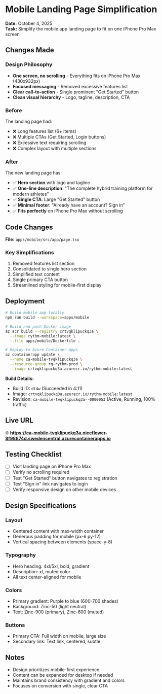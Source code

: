# Mobile Landing Page Simplification

**Date:** October 4, 2025  
**Task:** Simplify the mobile app landing page to fit on one iPhone Pro Max screen

## Changes Made

### Design Philosophy
- **One screen, no scrolling** - Everything fits on iPhone Pro Max (430x932px)
- **Focused messaging** - Removed excessive features list
- **Clear call-to-action** - Single prominent "Get Started" button
- **Clean visual hierarchy** - Logo, tagline, description, CTA

### Before
The landing page had:
- ❌ Long features list (6+ items)
- ❌ Multiple CTAs (Get Started, Login buttons)
- ❌ Excessive text requiring scrolling
- ❌ Complex layout with multiple sections

### After
The new landing page has:
- ✅ **Hero section** with logo and tagline
- ✅ **One-line description**: "The complete hybrid training platform for modern athletes"
- ✅ **Single CTA**: Large "Get Started" button
- ✅ **Minimal footer**: "Already have an account? Sign in"
- ✅ **Fits perfectly** on iPhone Pro Max without scrolling

## Code Changes

**File:** `apps/mobile/src/app/page.tsx`

### Key Simplifications
1. Removed features list section
2. Consolidated to single hero section
3. Simplified text content
4. Single primary CTA button
5. Streamlined styling for mobile-first display

## Deployment

```bash
# Build mobile app locally
npm run build --workspace=apps/mobile

# Build and push Docker image
az acr build --registry crtvqklipuckq3a \
  --image rythm-mobile:latest \
  --file apps/mobile/Dockerfile .

# Deploy to Azure Container Apps
az containerapp update \
  --name ca-mobile-tvqklipuckq3a \
  --resource-group rg-rythm-prod \
  --image crtvqklipuckq3a.azurecr.io/rythm-mobile:latest
```

**Build Details:**
- Build ID: `dt4w` (Succeeded in 4:11)
- Image: `crtvqklipuckq3a.azurecr.io/rythm-mobile:latest`
- Revision: `ca-mobile-tvqklipuckq3a--0000053` (Active, Running, 100% traffic)

## Live URL
🌐 **https://ca-mobile-tvqklipuckq3a.niceflower-8f98874d.swedencentral.azurecontainerapps.io**

## Testing Checklist
- [ ] Visit landing page on iPhone Pro Max
- [ ] Verify no scrolling required
- [ ] Test "Get Started" button navigates to registration
- [ ] Test "Sign in" link navigates to login
- [ ] Verify responsive design on other mobile devices

## Design Specifications

### Layout
- Centered content with max-width container
- Generous padding for mobile (px-6 py-12)
- Vertical spacing between elements (space-y-8)

### Typography
- Hero heading: 4xl/5xl, bold, gradient
- Description: xl, muted color
- All text center-aligned for mobile

### Colors
- Primary gradient: Purple to blue (600-700 shades)
- Background: Zinc-50 (light neutral)
- Text: Zinc-900 (primary), Zinc-600 (muted)

### Buttons
- Primary CTA: Full width on mobile, large size
- Secondary link: Text link, centered, subtle

## Notes
- Design prioritizes mobile-first experience
- Content can be expanded for desktop if needed
- Maintains brand consistency with gradient and colors
- Focuses on conversion with single, clear CTA
